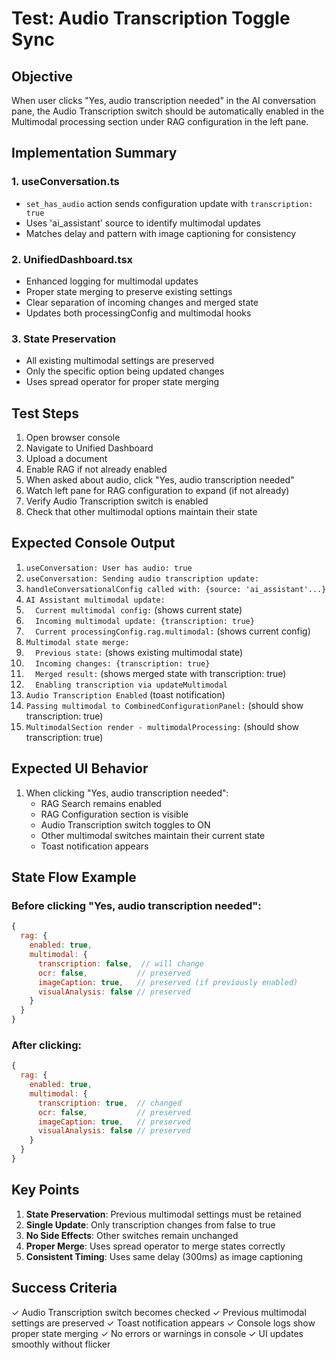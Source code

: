 # Test: Audio Transcription Toggle Sync

## Objective
When user clicks "Yes, audio transcription needed" in the AI conversation pane, the Audio Transcription switch should be automatically enabled in the Multimodal processing section under RAG configuration in the left pane.

## Implementation Summary

### 1. useConversation.ts
- `set_has_audio` action sends configuration update with `transcription: true`
- Uses 'ai_assistant' source to identify multimodal updates
- Matches delay and pattern with image captioning for consistency

### 2. UnifiedDashboard.tsx
- Enhanced logging for multimodal updates
- Proper state merging to preserve existing settings
- Clear separation of incoming changes and merged state
- Updates both processingConfig and multimodal hooks

### 3. State Preservation
- All existing multimodal settings are preserved
- Only the specific option being updated changes
- Uses spread operator for proper state merging

## Test Steps

1. Open browser console
2. Navigate to Unified Dashboard
3. Upload a document
4. Enable RAG if not already enabled
5. When asked about audio, click "Yes, audio transcription needed"
6. Watch left pane for RAG configuration to expand (if not already)
7. Verify Audio Transcription switch is enabled
8. Check that other multimodal options maintain their state

## Expected Console Output

1. `useConversation: User has audio: true`
2. `useConversation: Sending audio transcription update:`
3. `handleConversationalConfig called with: {source: 'ai_assistant'...}`
4. `AI Assistant multimodal update:`
5. `  Current multimodal config:` (shows current state)
6. `  Incoming multimodal update: {transcription: true}`
7. `  Current processingConfig.rag.multimodal:` (shows current config)
8. `Multimodal state merge:`
9. `  Previous state:` (shows existing multimodal state)
10. `  Incoming changes: {transcription: true}`
11. `  Merged result:` (shows merged state with transcription: true)
12. `  Enabling transcription via updateMultimodal`
13. `Audio Transcription Enabled` (toast notification)
14. `Passing multimodal to CombinedConfigurationPanel:` (should show transcription: true)
15. `MultimodalSection render - multimodalProcessing:` (should show transcription: true)

## Expected UI Behavior

1. When clicking "Yes, audio transcription needed":
   - RAG Search remains enabled
   - RAG Configuration section is visible
   - Audio Transcription switch toggles to ON
   - Other multimodal switches maintain their current state
   - Toast notification appears

## State Flow Example

### Before clicking "Yes, audio transcription needed":
```javascript
{
  rag: {
    enabled: true,
    multimodal: {
      transcription: false,  // will change
      ocr: false,           // preserved
      imageCaption: true,   // preserved (if previously enabled)
      visualAnalysis: false // preserved
    }
  }
}
```

### After clicking:
```javascript
{
  rag: {
    enabled: true,
    multimodal: {
      transcription: true,  // changed
      ocr: false,           // preserved
      imageCaption: true,   // preserved
      visualAnalysis: false // preserved
    }
  }
}
```

## Key Points

1. **State Preservation**: Previous multimodal settings must be retained
2. **Single Update**: Only transcription changes from false to true
3. **No Side Effects**: Other switches remain unchanged
4. **Proper Merge**: Uses spread operator to merge states correctly
5. **Consistent Timing**: Uses same delay (300ms) as image captioning

## Success Criteria

✓ Audio Transcription switch becomes checked
✓ Previous multimodal settings are preserved
✓ Toast notification appears
✓ Console logs show proper state merging
✓ No errors or warnings in console
✓ UI updates smoothly without flicker